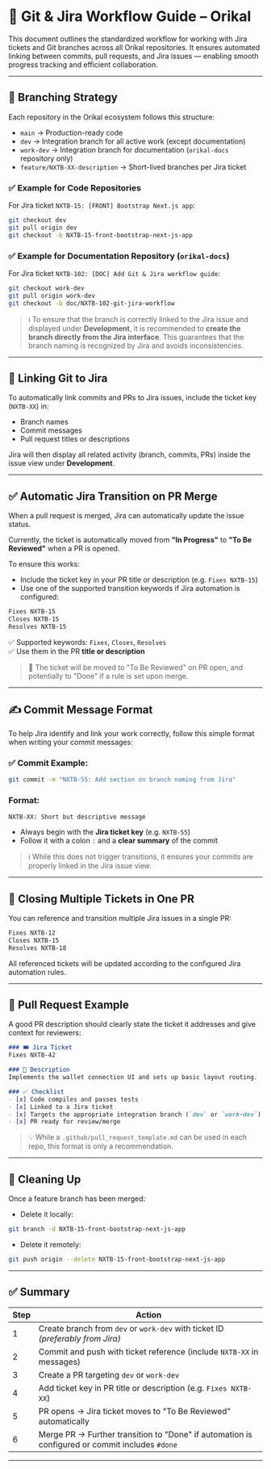 # 🔁 Git & Jira Workflow Guide – Orikal

This document outlines the standardized workflow for working with Jira tickets and Git branches across all Orikal repositories. It ensures automated linking between commits, pull requests, and Jira issues — enabling smooth progress tracking and efficient collaboration.

---

## 🧭 Branching Strategy

Each repository in the Orikal ecosystem follows this structure:

- `main` → Production-ready code
- `dev` → Integration branch for all active work (except documentation)
- `work-dev` → Integration branch for documentation (`orikal-docs` repository only)
- `feature/NXTB-XX-description` → Short-lived branches per Jira ticket

### ✅ Example for Code Repositories

For Jira ticket `NXTB-15: [FRONT] Bootstrap Next.js app`:

```bash
git checkout dev
git pull origin dev
git checkout -b NXTB-15-front-bootstrap-next-js-app
```

### ✅ Example for Documentation Repository (`orikal-docs`)

For Jira ticket `NXTB-102: [DOC] Add Git & Jira workflow guide`:

```bash
git checkout work-dev
git pull origin work-dev
git checkout -b doc/NXTB-102-git-jira-workflow
```

> ℹ️ To ensure that the branch is correctly linked to the Jira issue and displayed under **Development**, it is recommended to **create the branch directly from the Jira interface**. This guarantees that the branch naming is recognized by Jira and avoids inconsistencies.

---

## 🔗 Linking Git to Jira

To automatically link commits and PRs to Jira issues, include the ticket key (`NXTB-XX`) in:

- Branch names
- Commit messages
- Pull request titles or descriptions

Jira will then display all related activity (branch, commits, PRs) inside the issue view under **Development**.

---

## ✅ Automatic Jira Transition on PR Merge

When a pull request is merged, Jira can automatically update the issue status.

Currently, the ticket is automatically moved from **"In Progress"** to **"To Be Reviewed"** when a PR is opened.

To ensure this works:

- Include the ticket key in your PR title or description (e.g. `Fixes NXTB-15`)
- Use one of the supported transition keywords if Jira automation is configured:

```md
Fixes NXTB-15
Closes NXTB-15
Resolves NXTB-15
```

✅ Supported keywords: `Fixes`, `Closes`, `Resolves`  
✅ Use them in the PR **title or description**

> 🔁 The ticket will be moved to "To Be Reviewed" on PR open, and potentially to "Done" if a rule is set upon merge.

---

## ✍️ Commit Message Format

To help Jira identify and link your work correctly, follow this simple format when writing your commit messages:

### ✅ Commit Example:
```bash
git commit -m "NXTB-55: Add section on branch naming from Jira"
```

### Format:
```
NXTB-XX: Short but descriptive message
```

- Always begin with the **Jira ticket key** (e.g. `NXTB-55`)
- Follow it with a colon `:` and a **clear summary** of the commit

> ℹ️ While this does not trigger transitions, it ensures your commits are properly linked in the Jira issue view.

---

## 🌟 Closing Multiple Tickets in One PR

You can reference and transition multiple Jira issues in a single PR:

```md
Fixes NXTB-12  
Closes NXTB-15  
Resolves NXTB-18
```

All referenced tickets will be updated according to the configured Jira automation rules.

---

## 📝 Pull Request Example

A good PR description should clearly state the ticket it addresses and give context for reviewers:

```md
### 🎟️ Jira Ticket
Fixes NXTB-42

### 🧾 Description
Implements the wallet connection UI and sets up basic layout routing.

### ✅ Checklist
- [x] Code compiles and passes tests
- [x] Linked to a Jira ticket
- [x] Targets the appropriate integration branch (`dev` or `work-dev`)
- [x] PR ready for review/merge
```

> 💡 While a `.github/pull_request_template.md` can be used in each repo, this format is only a recommendation.

---

## 📂 Cleaning Up

Once a feature branch has been merged:

- Delete it locally:
```bash
git branch -d NXTB-15-front-bootstrap-next-js-app
```

- Delete it remotely:
```bash
git push origin --delete NXTB-15-front-bootstrap-next-js-app
```

---

## ✅ Summary

| Step | Action |
|------|--------|
| 1 | Create branch from `dev` or `work-dev` with ticket ID *(preferably from Jira)* |
| 2 | Commit and push with ticket reference (include `NXTB-XX` in messages) |
| 3 | Create a PR targeting `dev` or `work-dev` |
| 4 | Add ticket key in PR title or description (e.g. `Fixes NXTB-XX`) |
| 5 | PR opens → Jira ticket moves to "To Be Reviewed" automatically |
| 6 | Merge PR → Further transition to "Done" if automation is configured or commit includes `#done` |

--- 

